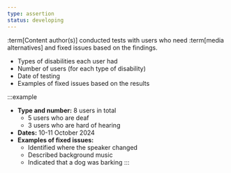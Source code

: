 ```yaml
---
type: assertion
status: developing
---
```


:term[Content author(s)] conducted tests with users who need :term[media alternatives] and fixed issues based on the findings.

* Types of disabilities each user had
* Number of users (for each type of disability)
* Date of testing
* Examples of fixed issues based on the results

:::example
* **Type and number:** 8 users in total
  * 5 users who are deaf
  * 3 users who are hard of hearing
* **Dates:** 10-11 October 2024
* **Examples of fixed issues:**
  * Identified where the speaker changed
  * Described background music
  * Indicated that a dog was barking
:::
